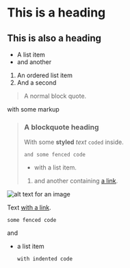# This is a heading

<!-- this is a comment -->


This is also a heading
----------------------

- A list item
- and another

1. An ordered list item
2. And a second

> A normal block quote.

<div>with some markup</div>

> ### A blockquote heading
>
> With some **styled** _text_ `coded` inside.
>
> ```
> and some fenced code
> ```
>
> - with a list item.
>
> 1. and another containing [a link](https://getlaminas.org).

![alt text for an image](https://getlaminas.org/images/logo/laminas-mvc-rgb.svg)

Text [with a link](https://getlaminas.org).

```
some fenced code
```

and

- a list item
  ```
  with indented code
  ```
